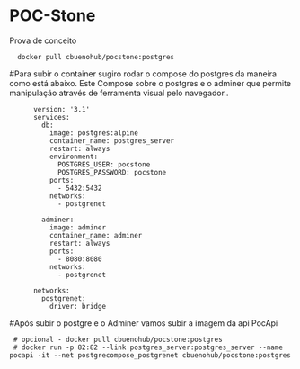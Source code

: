 # POC-Stone
Prova de conceito
    

      docker pull cbuenohub/pocstone:postgres
      
#Para subir o container sugiro rodar o compose do postgres da maneira como está abaixo.
  Este Compose sobre o postgres e o adminer que permite manipulação através de ferramenta visual pelo navegador..

          version: '3.1'
          services:
            db:
              image: postgres:alpine
              container_name: postgres_server
              restart: always
              environment:
                POSTGRES_USER: pocstone
                POSTGRES_PASSWORD: pocstone
              ports:
                - 5432:5432
              networks: 
                - postgrenet

            adminer:
              image: adminer
              container_name: adminer
              restart: always
              ports:
                - 8080:8080
              networks: 
                - postgrenet

          networks:
            postgrenet:
              driver: bridge  
          
#Após subir o postgre e o Adminer vamos subir a imagem da api PocApi
                     
     # opcional - docker pull cbuenohub/pocstone:postgres
     # docker run -p 82:82 --link postgres_server:postgres_server --name pocapi -it --net postgrecompose_postgrenet cbuenohub/pocstone:postgres

